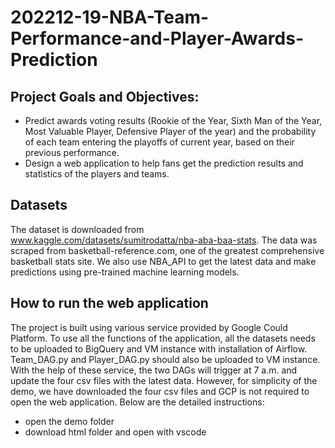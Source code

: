 # 202212-19-NBA-Team-Performance-and-Player-Awards-Prediction

## Project Goals and Objectives:
- Predict awards voting results (Rookie of the Year, Sixth Man of the Year, Most Valuable Player, Defensive Player of the year) and the probability of each team entering the playoffs of current year, based on their previous performance.
- Design a web application to help fans get the prediction results and statistics of the players and teams.

## Datasets
The dataset is downloaded from www.kaggle.com/datasets/sumitrodatta/nba-aba-baa-stats. The data was scraped from basketball-reference.com, one of the greatest comprehensive basketball stats site. We also use NBA_API to get the latest data and make predictions using pre-trained machine learning models.

## How to run the web application
The project is built using various service provided by Google Could Platform. To use all the functions of the application, all the datasets needs to be uploaded to BigQuery and VM instance with installation of Airflow. Team_DAG.py and Player_DAG.py should also be uploaded to VM instance. With the help of these service, the two DAGs will trigger at 7 a.m. and update the four csv files with the latest data.
However, for simplicity of the demo, we have downloaded the four csv files and GCP is not required to open the web application.
Below are the detailed instructions:
- open the demo folder
- download html folder and open with vscode
